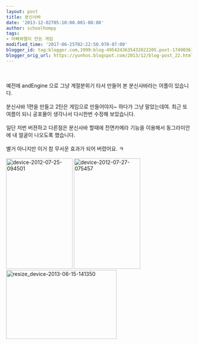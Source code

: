 ```yaml
---
layout: post
title: 분신사바
date: '2013-12-02T05:10:00.001-08:00'
author: schoolhompy
tags:
- 아빠와딸이 만든 게임
modified_time: '2017-06-25T02:22:50.970-07:00'
blogger_id: tag:blogger.com,1999:blog-4954243635432022205.post-1749036155862730522
blogger_orig_url: https://yunhos.blogspot.com/2013/12/blog-post_22.html
---
```


&nbsp;<br/><br/>예전에 andEngine 으로 그냥 계절분위기 타서 만들어 본 분신사바라는 어플이 있습니다.<br/><br/>분신사바 1편을 만들고 2탄은 게임으로 만들어야지~ 하다가 그냥 말았는데여. 최근 또 여름이 되니 공포물이 생각나서 다시한번 수정해 보았습니다.<br/><br/>일단 저번 버젼하고 다른점은 분신사바 할때에 전면카메라 기능을 이용해서 동그라미안에 내 얼굴이 나오도록 했습니다.<br/><br/>별거 아니지만 이거 참 무서운 효과가 되어 버렸어요. ㅋ<br/><br/><a href="http://yunhos.files.wordpress.com/2013/12/device-2012-07-25-094501.png"><img class="alignnone size-medium wp-image-75" alt="device-2012-07-25-094501" src="http://yunhos.files.wordpress.com/2013/12/device-2012-07-25-094501.png?w=180" width="180" height="300" /></a> <a href="http://yunhos.files.wordpress.com/2013/12/device-2012-07-27-075457.png"><img class="alignnone size-medium wp-image-76" alt="device-2012-07-27-075457" src="http://yunhos.files.wordpress.com/2013/12/device-2012-07-27-075457.png?w=180" width="180" height="300" /></a> <a href="http://yunhos.files.wordpress.com/2013/12/resize_device-2013-06-15-141350.png"><img class="alignnone size-medium wp-image-77" alt="resize_device-2013-06-15-141350" src="http://yunhos.files.wordpress.com/2013/12/resize_device-2013-06-15-141350.png?w=300" width="300" height="187" /></a>